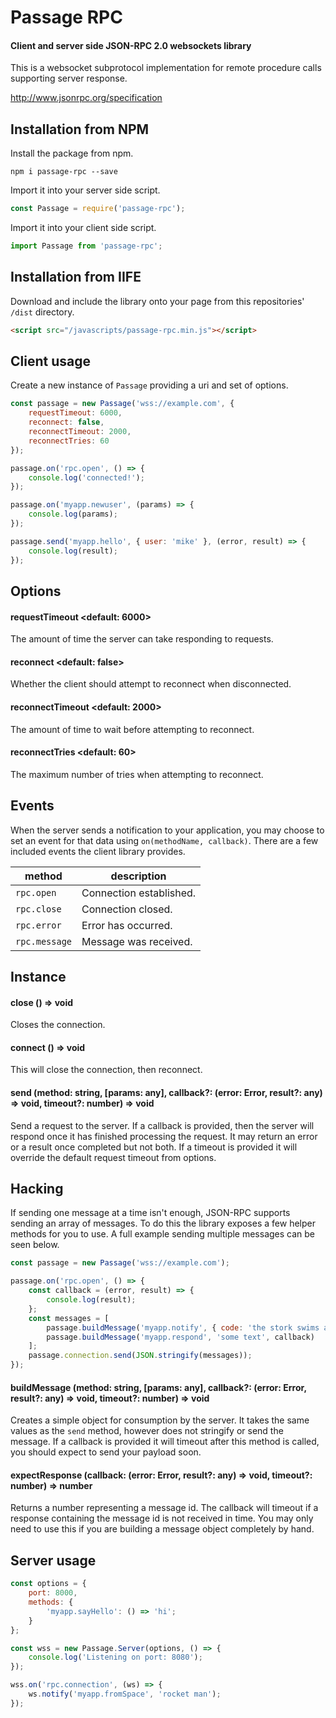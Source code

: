 # Passage RPC

#### Client and server side JSON-RPC 2.0 websockets library

This is a websocket subprotocol implementation for remote procedure calls supporting server response.

http://www.jsonrpc.org/specification

## Installation from NPM

Install the package from npm.

```text
npm i passage-rpc --save
```

Import it into your server side script.

```javascript
const Passage = require('passage-rpc');
```

Import it into your client side script.

```javascript
import Passage from 'passage-rpc';
```

## Installation from IIFE

Download and include the library onto your page from this repositories' `/dist` directory.

```html
<script src="/javascripts/passage-rpc.min.js"></script>
```

## Client usage

Create a new instance of `Passage` providing a uri and set of options.

```javascript
const passage = new Passage('wss://example.com', {
    requestTimeout: 6000,
    reconnect: false,
    reconnectTimeout: 2000,
    reconnectTries: 60
});

passage.on('rpc.open', () => {
    console.log('connected!');
});

passage.on('myapp.newuser', (params) => {
    console.log(params);
});

passage.send('myapp.hello', { user: 'mike' }, (error, result) => {
    console.log(result);
});
```

## Options

#### requestTimeout <default: 6000>

The amount of time the server can take responding to requests.

#### reconnect <default: false>

Whether the client should attempt to reconnect when disconnected.

#### reconnectTimeout <default: 2000>

The amount of time to wait before attempting to reconnect.

#### reconnectTries <default: 60>

The maximum number of tries when attempting to reconnect.

## Events

When the server sends a notification to your application, you may choose to set an event for that data using `on(methodName, callback)`. There are a few included events the client library provides.

| method | description |
| - | - |
| `rpc.open` | Connection established. |
| `rpc.close` | Connection closed. |
| `rpc.error` | Error has occurred. |
| `rpc.message` | Message was received. |

## Instance

#### close () => void

Closes the connection.

#### connect () => void

This will close the connection, then reconnect.

#### send (method: string, [params: any], callback?: (error: Error, result?: any) => void, timeout?: number) => void

Send a request to the server. If a callback is provided, then the server will respond once it has finished processing the request. It may return an error or a result once completed but not both. If a timeout is provided it will override the default request timeout from options.

## Hacking

If sending one message at a time isn't enough, JSON-RPC supports sending an array of messages. To do this the library exposes a few helper methods for you to use. A full example sending multiple messages can be seen below.

```javascript
const passage = new Passage('wss://example.com');

passage.on('rpc.open', () => {
    const callback = (error, result) => {
        console.log(result);
    };
    const messages = [
        passage.buildMessage('myapp.notify', { code: 'the stork swims at midnight' }),
        passage.buildMessage('myapp.respond', 'some text', callback)
    ];
    passage.connection.send(JSON.stringify(messages));
});
```

#### buildMessage (method: string, [params: any], callback?: (error: Error, result?: any) => void, timeout?: number) => void

Creates a simple object for consumption by the server. It takes the same values as the `send` method, however does not stringify or send the message. If a callback is provided it will timeout after this method is called, you should expect to send your payload soon.

#### expectResponse (callback: (error: Error, result?: any) => void, timeout?: number) => number

Returns a number representing a message id. The callback will timeout if a response containing the message id is not received in time. You may only need to use this if you are building a message object completely by hand.

## Server usage

```javascript
const options = {
    port: 8000,
    methods: {
        'myapp.sayHello': () => 'hi';
    }
};

const wss = new Passage.Server(options, () => {
    console.log('Listening on port: 8080');
});

wss.on('rpc.connection', (ws) => {
    ws.notify('myapp.fromSpace', 'rocket man');
});
```

